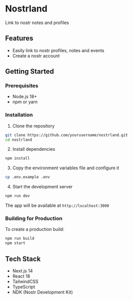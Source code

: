 # Nostrland

Link to nostr notes and profiles

## Features
- Easily link to nostr profiles, notes and events
- Create a nostr account

## Getting Started

### Prerequisites
- Node.js 18+ 
- npm or yarn

### Installation
1. Clone the repository
```bash
git clone https://github.com/yourusername/nostrland.git
cd nostrland
```

2. Install dependencies
```bash
npm install
```

3. Copy the environment variables file and configure it
```bash
cp .env.example .env
```

4. Start the development server
```bash
npm run dev
```

The app will be available at `http://localhost:3000`

### Building for Production

To create a production build:

```bash
npm run build
npm start
```

## Tech Stack

- Next.js 14
- React 18
- TailwindCSS
- TypeScript
- NDK (Nostr Development Kit)
